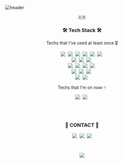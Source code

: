 ![header](https://capsule-render.vercel.app/api?type=soft&color=auto&height=150&section=header&text=Donggggg&fontSize=70&animation=twinkling)

<p align="center">🇰🇷</p>

<h3 align="center">🛠 Tech Stack 🛠</h3>

<p align="center"> Techs that I've used at least once 🎖 </p>

<p align="center">
  <img src="https://img.shields.io/badge/C-A8B9CC?style=flat-square&logo=C&logoColor=white"/></a>&nbsp 
  <img src="https://img.shields.io/badge/C++-00599C?style=flat-square&logo=C%2B%2B&logoColor=white"/></a>&nbsp 
  <img src="https://img.shields.io/badge/Java-007396?style=flat-square&logo=Java&logoColor=white"/></a>&nbsp 
  <img src="https://img.shields.io/badge/Python-3766AB?style=flat-square&logo=Python&logoColor=white"/></a>&nbsp 
  <img src="https://img.shields.io/badge/R-276DC3?style=flat-square&logo=R&logoColor=white"/></a>&nbsp 
  <img src="https://img.shields.io/badge/Javascript-ffb13b?style=flat-square&logo=javascript&logoColor=white"/></a>&nbsp 
  <br>
  <img src="https://img.shields.io/badge/Android-3DDC84?style=flat-square&logo=Android&logoColor=white"/></a>&nbsp 
  <img src="https://img.shields.io/badge/Kotlin-0095D5?style=flat-square&logo=Kotlin&logoColor=white"/></a>&nbsp 
  <img src="https://img.shields.io/badge/Realm-39477F?style=flat-square&logo=Realm&logoColor=white"/></a>&nbsp 
  <br>
  <img src="https://img.shields.io/badge/HTML5-E34F26?style=flat-square&logo=HTML5&logoColor=white"/></a>&nbsp 
  <img src="https://img.shields.io/badge/CSS3-1572B6?style=flat-square&logo=CSS3&logoColor=white"/></a>&nbsp 
  <img src="https://img.shields.io/badge/Jekyll-CC0000?style=flat-square&logo=Jekyll&logoColor=white"/></a>&nbsp 
  <img src="https://img.shields.io/badge/Node.js-339933?style=flat-square&logo=Node.js&logoColor=white"/></a>&nbsp 
  <br>
  <img src="https://img.shields.io/badge/Mysql-E6B91E?style=flat-square&logo=MySql&logoColor=white"/></a>&nbsp 
  <img src="https://img.shields.io/badge/MongoDB-47A248?style=flat-square&logo=MongoDB&logoColor=white"/></a>&nbsp 
  <img src="https://img.shields.io/badge/WebRTC-333333?style=flat-square&logo=WebRTC&logoColor=white"/></a>&nbsp 
  <br>
  <img src="https://img.shields.io/badge/XD-FF61F6?style=flat-square&logo=XD&logoColor=white"/></a>&nbsp 
  <img src="https://img.shields.io/badge/figma-F24E1E?style=flat-square&logo=figma&logoColor=white"/></a>&nbsp 
</p>

<p align="center"> Techs that I'm on now 💦</p>
  <p align="center">
    <img src="https://img.shields.io/badge/React-61DAFB?style=flat-square&logo=React&logoColor=white"/></a>&nbsp 
    <img src="https://img.shields.io/badge/Sass-CC6699?style=flat-square&logo=Sass&logoColor=white"/></a>&nbsp 
  </p>

<br><br>
<h3 align="center">👀 CONTACT 👀</h3>
<p align="center">
  <a href="https://blog.naver.com/kdg0608"><img src="https://img.shields.io/badge/Tech%20Blog-11B48A?style=flat-square&logo=Vimeo&logoColor=white&link=https://blog.naver.com/kdg0608"/></a>&nbsp
  <a href="https://www.instagram.com/d0nggggg/"><img src="https://img.shields.io/badge/Instagram-E4405F?style=flat-square&logo=Instagram&logoColor=white&link=https://www.instagram.com/d0nggggg/"/></a>&nbsp
  <a href="mailto:ptsaturn68@gmail.com"><img src="https://img.shields.io/badge/Gmail-d14836?style=flat-square&logo=Gmail&logoColor=white&link=ptsaturn68@gmail.com"/></a>
</p>
<br>

<p align="center">
  <a href="https://hits.seeyoufarm.com"><img src="https://hits.seeyoufarm.com/api/count/incr/badge.svg?url=https%3A%2F%2Fgithub.com%2FDonggggg&count_bg=%23ED6DA3&title_bg=%2386757E&icon=github.svg&icon_color=%23E1DEDE&title=hits&edge_flat=false"/></a>
</p>


<!--
**Donggggg/Donggggg** is a ✨ _special_ ✨ repository because its `README.md` (this file) appears on your GitHub profile.

Here are some ideas to get you started:

- 🔭 I’m currently working on ...
- 🌱 I’m currently learning ...
- 👯 I’m looking to collaborate on ...
- 🤔 I’m looking for help with ...
- 💬 Ask me about ...
- 📫 How to reach me: ...
- 😄 Pronouns: ...
- ⚡ Fun fact: ...
-->
